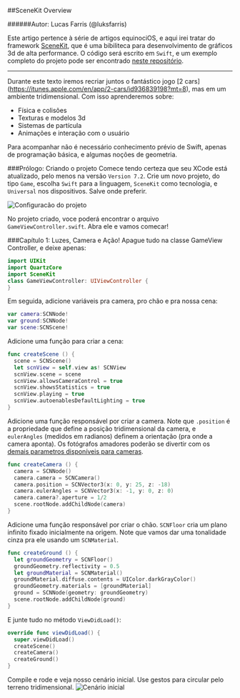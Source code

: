 ##SceneKit Overview

######Autor: Lucas Farris (@luksfarris)

Este artigo pertence à série de artigos equinociOS, e aqui irei tratar do framework [SceneKit](https://developer.apple.com/library/ios/documentation/SceneKit/Reference/SceneKit_Framework/), que é uma bibiliteca para desenvolvimento de gráficos 3d de alta performance. O código será escrito em `Swift`, e um exemplo completo do projeto pode ser encontrado [neste repositório](https://github.com/luksfarris/carRush).

---

Durante este texto iremos recriar juntos o fantástico jogo [2 cars] (https://itunes.apple.com/en/app/2-cars/id936839198?mt=8), mas em um ambiente tridimensional. Com isso aprenderemos sobre:
- Física e colisões
- Texturas e modelos 3d
- Sistemas de partícula
- Animações e interação com o usuário

Para acompanhar não é necessário conhecimento prévio de Swift, apenas de programação básica, e algumas noções de geometria.

###Prólogo: Criando o projeto
Comece tendo certeza que seu XCode está atualizado, pelo menos na versão `Version 7.2`. Crie um novo projeto, do tipo `Game`, escolha `Swift` para a linguagem, `SceneKit` como tecnologia, e `Universal` nos dispositivos. Salve onde preferir.

![](https://github.com/luksfarris/carRush/blob/master/img/img1.png "Configuracão do projeto")

No projeto criado, voce poderá encontrar o arquivo `GameViewController.swift`. Abra ele e vamos comecar!

###Capítulo 1: Luzes, Camera e Ação!
Apague tudo na classe GameView Controller, e deixe apenas:

```Swift
import UIKit
import QuartzCore
import SceneKit
class GameViewController: UIViewController {
}
```
Em seguida, adicione variáveis pra camera, pro chão e pra nossa cena:
```Swift
var camera:SCNNode!
var ground:SCNNode!
var scene:SCNScene!
```
Adicione uma função para criar a cena:
```Swift
func createScene () {
  scene = SCNScene()
  let scnView = self.view as! SCNView
  scnView.scene = scene
  scnView.allowsCameraControl = true
  scnView.showsStatistics = true
  scnView.playing = true
  scnView.autoenablesDefaultLighting = true
}
```
Adicione uma função responsável por criar a camera. Note que `.position` é a propriedade que define a posição tridimensional da camera, e `eulerAngles` (medidos em radianos) definem a orientação (pra onde a camera aponta). Os fotógrafos amadores poderão se divertir com os [demais parametros disponíveis para cameras](http://flexmonkey.blogspot.com/2015/05/depth-of-field-in-scenekit.html).
```Swift
func createCamera () {
  camera = SCNNode()
  camera.camera = SCNCamera()
  camera.position = SCNVector3(x: 0, y: 25, z: -18)
  camera.eulerAngles = SCNVector3(x: -1, y: 0, z: 0)
  camera.camera?.aperture = 1/2
  scene.rootNode.addChildNode(camera)
}
```
Adicione uma função responsável por criar o chão. `SCNFloor` cria um plano infinito fixado inicialmente na origem. Note que vamos dar uma tonalidade cinza pra ele usando um `SCNMaterial`.
```Swift
func createGround () {
  let groundGeometry = SCNFloor()
  groundGeometry.reflectivity = 0.5
  let groundMaterial = SCNMaterial()
  groundMaterial.diffuse.contents = UIColor.darkGrayColor()
  groundGeometry.materials = [groundMaterial]
  ground = SCNNode(geometry: groundGeometry)
  scene.rootNode.addChildNode(ground)
}
```
E junte tudo no método `ViewDidLoad()`:
```Swift
override func viewDidLoad() {
  super.viewDidLoad()
  createScene()
  createCamera()
  createGround()
}
```

Compile e rode e veja nosso cenário inicial. Use gestos para circular pelo terreno tridimensional.
![](https://github.com/luksfarris/carRush/blob/master/img/img2.png "Cenário inicial")
